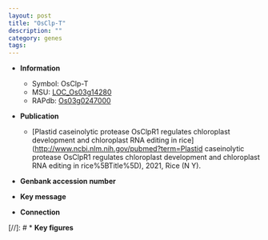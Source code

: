 ```yaml
---
layout: post
title: "OsClp-T"
description: ""
category: genes
tags: 
---
```


* **Information**  
    + Symbol: OsClp-T  
    + MSU: [LOC_Os03g14280](http://rice.uga.edu/cgi-bin/ORF_infopage.cgi?orf=LOC_Os03g14280)  
    + RAPdb: [Os03g0247000](http://rapdb.dna.affrc.go.jp/viewer/gbrowse_details/irgsp1?name=Os03g0247000)  

* **Publication**  
    + [Plastid caseinolytic protease OsClpR1 regulates chloroplast development and chloroplast RNA editing in rice](http://www.ncbi.nlm.nih.gov/pubmed?term=Plastid caseinolytic protease OsClpR1 regulates chloroplast development and chloroplast RNA editing in rice%5BTitle%5D), 2021, Rice (N Y).

* **Genbank accession number**  

* **Key message**  

* **Connection**  

[//]: # * **Key figures**  


